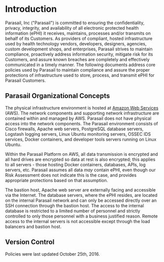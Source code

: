 # Introduction

Parasail, Inc ("Parasail") is committed to ensuring the confidentiality, privacy, integrity, and availability of all electronic protected health information (ePHI) it receives, maintains, processes and/or transmits on behalf of its Customers. As providers of compliant, hosted infrastructure used by health technology vendors, developers, designers, agencies, custom development shops, and enterprises, Parasail strives to maintain compliance, proactively address information security, mitigate risk for its Customers, and assure known breaches are completely and effectively communicated in a timely manner. The following documents address core policies used by Parasail to maintain compliance and assure the proper protections of infrastructure used to store, process, and transmit ePHI for Parasail Customers.

## Parasail Organizational Concepts

The physical infrastructure environment is hosted at [Amazon Web Services](https://aws.amazon.com/) (AWS). The network components and supporting network infrastructure are contained within and managed by AWS. Parasail does not have physical access into the network components. The Parasail environment consists of Cisco firewalls, Apache web servers, PostgreSQL database servers, Logstash logging servers, Linux Ubuntu monitoring servers, OSSEC IDS services, Docker containers, and developer tools servers running on Linux Ubuntu.

Within the Parasail Platform on AWS, all data transmission is encrypted and all hard drives are encrypted so data at rest is also encrypted; this applies to all servers - those hosting Docker containers, databases, APIs, log servers, etc. Parasail assumes all data *may* contain ePHI, even though our Risk Assessment does not indicate this is the case, and provides appropriate protections based on that assumption.

The bastion host, Apache web server are externally facing and accessible via the Internet. The database servers, where the ePHI resides, are located on the internal Parasail network and can only be accessed directly over an SSH connection through the bastion host. The access to the internal database is restricted to a limited number of personnel and strictly controlled to only those personnel with a business justified reason. Remote access to the internal servers is not accessible except through the load balancers and bastion host.

## Version Control

Policies were last updated October 25th, 2016.
